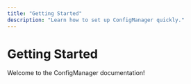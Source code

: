 ```yaml
---
title: "Getting Started"
description: "Learn how to set up ConfigManager quickly."
---
```


# Getting Started

Welcome to the ConfigManager documentation!
